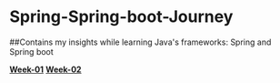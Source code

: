 # Spring-Spring-boot-Journey
##Contains my insights while learning Java's frameworks: Spring and Spring boot 

[**Week-01**](https://springandspringboot.hashnode.dev/spring-and-spring-boot-journey) 
[**Week-02**](https://springandspringboot.hashnode.dev/spring-and-spring-boot-journey-1)

